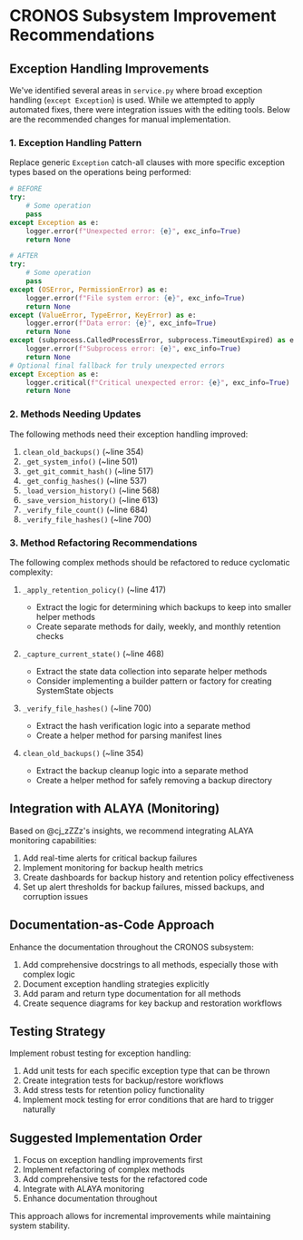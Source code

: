 # CRONOS Subsystem Improvement Recommendations

## Exception Handling Improvements

We've identified several areas in `service.py` where broad exception handling (`except Exception`) is used. While we attempted to apply automated fixes, there were integration issues with the editing tools. Below are the recommended changes for manual implementation.

### 1. Exception Handling Pattern

Replace generic `Exception` catch-all clauses with more specific exception types based on the operations being performed:

```python
# BEFORE
try:
    # Some operation
    pass
except Exception as e:
    logger.error(f"Unexpected error: {e}", exc_info=True)
    return None

# AFTER
try:
    # Some operation
    pass
except (OSError, PermissionError) as e:
    logger.error(f"File system error: {e}", exc_info=True)
    return None
except (ValueError, TypeError, KeyError) as e:
    logger.error(f"Data error: {e}", exc_info=True)
    return None
except (subprocess.CalledProcessError, subprocess.TimeoutExpired) as e:
    logger.error(f"Subprocess error: {e}", exc_info=True)
    return None
# Optional final fallback for truly unexpected errors
except Exception as e:
    logger.critical(f"Critical unexpected error: {e}", exc_info=True)
    return None
```

### 2. Methods Needing Updates

The following methods need their exception handling improved:

1. `clean_old_backups()` (~line 354)
2. `_get_system_info()` (~line 501)
3. `_get_git_commit_hash()` (~line 517)
4. `_get_config_hashes()` (~line 537)
5. `_load_version_history()` (~line 568)
6. `_save_version_history()` (~line 613)
7. `_verify_file_count()` (~line 684)
8. `_verify_file_hashes()` (~line 700)

### 3. Method Refactoring Recommendations

The following complex methods should be refactored to reduce cyclomatic complexity:

1. `_apply_retention_policy()` (~line 417)
   - Extract the logic for determining which backups to keep into smaller helper methods
   - Create separate methods for daily, weekly, and monthly retention checks

2. `_capture_current_state()` (~line 468)
   - Extract the state data collection into separate helper methods
   - Consider implementing a builder pattern or factory for creating SystemState objects

3. `_verify_file_hashes()` (~line 700)
   - Extract the hash verification logic into a separate method
   - Create a helper method for parsing manifest lines

4. `clean_old_backups()` (~line 354)
   - Extract the backup cleanup logic into a separate method
   - Create a helper method for safely removing a backup directory

## Integration with ALAYA (Monitoring)

Based on @cj_zZZz's insights, we recommend integrating ALAYA monitoring capabilities:

1. Add real-time alerts for critical backup failures
2. Implement monitoring for backup health metrics
3. Create dashboards for backup history and retention policy effectiveness
4. Set up alert thresholds for backup failures, missed backups, and corruption issues

## Documentation-as-Code Approach

Enhance the documentation throughout the CRONOS subsystem:

1. Add comprehensive docstrings to all methods, especially those with complex logic
2. Document exception handling strategies explicitly
3. Add param and return type documentation for all methods
4. Create sequence diagrams for key backup and restoration workflows

## Testing Strategy

Implement robust testing for exception handling:

1. Add unit tests for each specific exception type that can be thrown
2. Create integration tests for backup/restore workflows
3. Add stress tests for retention policy functionality
4. Implement mock testing for error conditions that are hard to trigger naturally

## Suggested Implementation Order

1. Focus on exception handling improvements first
2. Implement refactoring of complex methods
3. Add comprehensive tests for the refactored code
4. Integrate with ALAYA monitoring
5. Enhance documentation throughout

This approach allows for incremental improvements while maintaining system stability.
